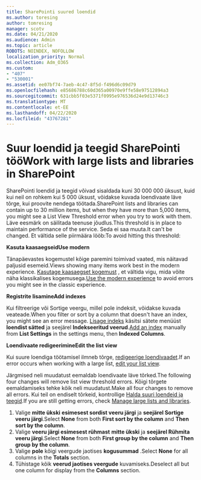 ```yaml
---
title: SharePointi suured loendid
ms.author: toresing
author: tomresing
manager: scotv
ms.date: 04/21/2020
ms.audience: Admin
ms.topic: article
ROBOTS: NOINDEX, NOFOLLOW
localization_priority: Normal
ms.collection: Adm_O365
ms.custom:
- "407"
- "530001"
ms.assetid: ee07bf74-7aeb-4c47-8f5d-f496d6c09d79
ms.openlocfilehash: e85686788c60d365a00970e9ffe58e97512894a3
ms.sourcegitcommit: 631cbb5f03e5371f0995e976536d24e9d13746c3
ms.translationtype: MT
ms.contentlocale: et-EE
ms.lasthandoff: 04/22/2020
ms.locfileid: "43767281"
---
```

# <a name="work-with-large-lists-and-libraries-in-sharepoint"></a><span data-ttu-id="819a2-102">Suur loendid ja teegid SharePointi töö</span><span class="sxs-lookup"><span data-stu-id="819a2-102">Work with large lists and libraries in SharePoint</span></span>

<span data-ttu-id="819a2-103">SharePointi loendid ja teegid võivad sisaldada kuni 30 000 000 üksust, kuid kui neil on rohkem kui 5 000 üksust, võidakse kuvada loendivaate läve tõrge, kui proovite nendega töötada.</span><span class="sxs-lookup"><span data-stu-id="819a2-103">SharePoint lists and libraries can contain up to 30 million items, but when they have more than 5,000 items, you might see a List View Threshold error when you try to work with them.</span></span> <span data-ttu-id="819a2-104">Läve eesmärk on säilitada teenuse jõudlus.</span><span class="sxs-lookup"><span data-stu-id="819a2-104">This threshold is in place to maintain performance of the service.</span></span> <span data-ttu-id="819a2-105">Seda ei saa muuta.</span><span class="sxs-lookup"><span data-stu-id="819a2-105">It can't be changed.</span></span> <span data-ttu-id="819a2-106">Et vältida selle piirmäära lööb:</span><span class="sxs-lookup"><span data-stu-id="819a2-106">To avoid hitting this threshold:</span></span>

<span data-ttu-id="819a2-107">**Kasuta kaasaegseid**</span><span class="sxs-lookup"><span data-stu-id="819a2-107">**Use modern**</span></span>

<span data-ttu-id="819a2-108">Tänapäevastes kogemustel kõige paremini toimivad vaated, mis näitavad paljusid esemeid.</span><span class="sxs-lookup"><span data-stu-id="819a2-108">Views showing many items work best in the modern experience.</span></span> <span data-ttu-id="819a2-109">[Kasutage kaasaegset kogemust](https://support.office.com/article/66dac24b-4177-4775-bf50-3d267318caa9) , et vältida vigu, mida võite näha klassikalises kogemusega.</span><span class="sxs-lookup"><span data-stu-id="819a2-109">[Use the modern experience](https://support.office.com/article/66dac24b-4177-4775-bf50-3d267318caa9) to avoid errors you might see in the classic experience.</span></span>

<span data-ttu-id="819a2-110">**Registrite lisamine**</span><span class="sxs-lookup"><span data-stu-id="819a2-110">**Add indexes**</span></span>

<span data-ttu-id="819a2-111">Kui filtreerige või Sortige veergu, millel pole indeksit, võidakse kuvada veateade.</span><span class="sxs-lookup"><span data-stu-id="819a2-111">When you filter or sort by a column that doesn't have an index, you might see an error message.</span></span> <span data-ttu-id="819a2-112">[Lisage indeks](https://support.office.com/article/f3f00554-b7dc-44d1-a2ed-d477eac463b0) käsitsi sätete menüüst **loendist sätted** ja seejärel **Indekseeritud veerud**.</span><span class="sxs-lookup"><span data-stu-id="819a2-112">[Add an index](https://support.office.com/article/f3f00554-b7dc-44d1-a2ed-d477eac463b0) manually from **List Settings** in the settings menu, then **Indexed Columns**.</span></span>

<span data-ttu-id="819a2-113">**Loendivaate redigeerimine**</span><span class="sxs-lookup"><span data-stu-id="819a2-113">**Edit the list view**</span></span>

<span data-ttu-id="819a2-114">Kui suure loendiga töötamisel ilmneb tõrge, [redigeerige loendivaadet](https://support.office.com/article/15916903-e79a-423f-b4e2-02d37e1ff372).</span><span class="sxs-lookup"><span data-stu-id="819a2-114">If an error occurs when working with a large list, [edit your list view](https://support.office.com/article/15916903-e79a-423f-b4e2-02d37e1ff372).</span></span>

<span data-ttu-id="819a2-115">Järgmised neli muudatust eemaldab loendivaate läve tõrked.</span><span class="sxs-lookup"><span data-stu-id="819a2-115">The following four changes will remove list view threshold errors.</span></span> <span data-ttu-id="819a2-116">Kõigi tõrgete eemaldamiseks tehke kõik neli muudatust.</span><span class="sxs-lookup"><span data-stu-id="819a2-116">Make all four changes to remove all errors.</span></span> <span data-ttu-id="819a2-117">Kui teil on endiselt tõrkeid, kontrollige [Halda suuri loendeid ja teegid](https://support.office.com/article/B8588DAE-9387-48C2-9248-C24122F07C59).</span><span class="sxs-lookup"><span data-stu-id="819a2-117">If you are still getting errors, check [Manage large lists and libraries](https://support.office.com/article/B8588DAE-9387-48C2-9248-C24122F07C59).</span></span>

1. <span data-ttu-id="819a2-118">Valige **mitte ükski** **esimesest sordist veeru järgi** ja **seejärel Sortige veeru järgi**.</span><span class="sxs-lookup"><span data-stu-id="819a2-118">Select **None** from both **First sort by the column** and **Then sort by the column**.</span></span>
2. <span data-ttu-id="819a2-119">Valige **veeru järgi esimesest rühmast** **mitte ükski** ja **seejärel Rühmita veeru järgi**.</span><span class="sxs-lookup"><span data-stu-id="819a2-119">Select **None** from both **First group by the column** and **Then group by the column**.</span></span>
3. <span data-ttu-id="819a2-120">Valige **pole** kõigi veergude jaotises **kogusummad** .</span><span class="sxs-lookup"><span data-stu-id="819a2-120">Select **None** for all columns in the **Totals** section.</span></span>
4. <span data-ttu-id="819a2-121">Tühistage kõik **veerud jaotises veergude** kuvamiseks.</span><span class="sxs-lookup"><span data-stu-id="819a2-121">Deselect all but one column for display from the **Columns** section.</span></span>

